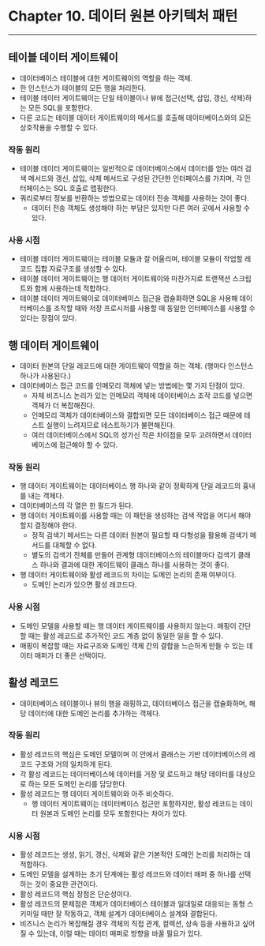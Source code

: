 # Chapter 10. 데이터 원본 아키텍처 패턴
- - -

## 테이블 데이터 게이트웨이
* 데이터베이스 테이블에 대한 게이트웨이의 역할을 하는 객체.
* 한 인스턴스가 테이블의 모든 행을 처리한다.
* 테이블 데이터 게이트웨이는 단일 테이블이나 뷰에 접근(선택, 삽입, 갱신, 삭제)하는 모든 SQL을 포함한다.
* 다른 코드는 테이블 데이터 게이트웨이의 메서드를 호출해 데이터베이스와의 모든 상호작용을 수행할 수 있다.

### 작동 원리
* 테이블 데이터 게이트웨이는 일반적으로 데이터베이스에서 데이터를 얻는 여러 검색 메서드와 갱신, 삽입, 삭제 메서드로 구성된 간단한 인터페이스를 가지며, 각 인터페이스는 SQL 호출로 맵핑한다.
* 쿼리로부터 정보를 반환하는 방법으로는 데이터 전송 객체를 사용하는 것이 좋다.
  * 데이터 전송 객체도 생성해야 하는 부담은 있지만 다른 여러 곳에서 사용할 수 있다.

### 사용 시점
* 테이블 데이터 게이트웨이는 테이블 모듈과 잘 어울리며, 테이블 모듈이 작업할 레코드 집합 자료구조를 생성할 수 있다.
* 테이블 데이터 게이트웨이는 행 데이터 게이트웨이와 마찬가지로 트랜잭션 스크립트와 함께 사용하는데 적합하다.
* 테이블 데이터 게이트웨이로 데이터베이스 접근을 캡슐화하면 SQL을 사용해 데이터베이스를 조작할 때와 저장 프로시저를 사용할 때 동일한 인터페이스를 사용할 수 있다는 장점이 있다.

## 행 데이터 게이트웨이
* 데이터 원본의 단일 레코드에 대한 게이트웨이 역할을 하는 객체. (행마다 인스턴스 하나가 사용된다.)
* 데이터베이스 접근 코드를 인메모리 객체에 넣는 방법에는 몇 가지 단점이 있다.
  * 자체 비즈니스 논리가 있는 인메모리 객체에 데이터베이스 조작 코드를 넣으면 객체가 더 복잡해진다.
  * 인메모리 객체가 데이터베이스와 결합되면 모든 데이터베이스 접근 때문에 테스트 실행이 느려지므로 테스트하기가 불편해진다.
  * 여러 데이터베이스에서 SQL의 성가신 작은 차이점을 모두 고려하면서 데이터베이스에 접근해야 할 수 있다.

### 작동 원리
* 행 데이터 게이트웨이는 데이터베이스 행 하나와 같이 정확하게 단일 레코드의 흉내를 내는 객체다.
* 데이터베이스의 각 열은 한 필드가 된다.
* 행 데이터 게이트웨이를 사용할 때는 이 패턴을 생성하는 검색 작업을 어디서 해야 할지 결정해야 한다.
  * 정적 검색기 메서드는 다른 데이터 원본이 필요할 때 다형성을 활용해 검색기 메서드를 대체할 수 없다.
  * 별도의 검색기 전체를 만들어 관계형 데이터베이스의 테이블마다 검색기 클래스 하나와 결과에 대한 게이트웨이 클래스 하나를 사용하는 것이 좋다.
* 행 데이터 게이트웨이와 활성 레코드의 차이는 도메인 논리의 존재 여부이다.
  * 도메인 논리가 있으면 활성 레코드다.

### 사용 시점
* 도메인 모델을 사용할 때는 행 데이터 게이트웨이를 사용하지 않는다. 매핑이 간단할 때는 활성 레코드로 추가적인 코드 계층 없이 동일한 일을 할 수 있다.
* 매핑이 복잡할 때는 자료구조와 도메인 객체 간의 결합을 느슨하게 만들 수 있는 데이터 매퍼가 더 좋은 선택이다.

## 활성 레코드
* 데이터베이스 테이블이나 뷰의 행을 래핑하고, 데이터베이스 접근을 캡슐화하며, 해당 데이터에 대한 도메인 논리를 추가하는 객체다.

### 작동 원리
* 활성 레코드의 핵심은 도메인 모델이며 이 안에서 클래스는 기반 데이터베이스의 레코드 구조와 거의 일치하게 된다.
* 각 활성 레코드는 데이터베이스에 데이터를 거장 및 로드하고 해당 데이터를 대상으로 하는 모든 도메인 논리를 담당한다.
* 활성 레코드는 행 데이터 게이트웨이와 아주 비슷하다.
  * 행 데이터 게이트웨이는 데이터베이스 접근만 포함하지만, 활성 레코드는 데이터 원본과 도메인 논리를 모두 포함한다는 차이가 있다.

### 시용 시점
* 활성 레코드는 생성, 읽기, 갱신, 삭제와 같은 기본적인 도메인 논리를 처리하는 데 적합하다.
* 도메인 모델을 설계하는 초기 단계에는 활성 레코드와 데이터 매퍼 중 하나를 선택하는 것이 중요한 관건이다.
* 활성 레코드의 핵심 장점은 단순성이다.
* 활성 레코드의 문제점은 객체가 데이터베이스 테이블과 일대일로 대응되는 동형 스키마일 때만 잘 작동하고, 객체 설계가 데이터베이스 설계와 결합된다.
* 비즈니스 논리가 복잡해질 경우 객체의 직접 관계, 컬렉션, 상속 등을 사용하고 싶어질 수 있는데, 이럴 때는 데이터 매퍼로 방향을 바꿀 필요가 있다.
